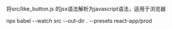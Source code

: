 将src/like_button.js 的jsx语法解析为javascript语法，适用于浏览器

npx babel --watch src --out-dir . --presets react-app/prod